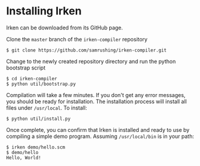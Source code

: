 Installing Irken
================

Irken can be downloaded from its GitHub page.

Clone the `master` branch of the `irken-compiler` repository

    $ git clone https://github.com/samrushing/irken-compiler.git

Change to the newly created repository directory and run the python bootstrap script

    $ cd irken-compiler
    $ python util/bootstrap.py

Compilation will take a few minutes. If you don't get any error messages, you should be ready for installation. The installation process will install all files under `/usr/local`. To install:

    $ python util/install.py

Once complete, you can confirm that Irken is installed and ready to use by compiling a simple demo program. Assuming `/usr/local/bin` is in your path:

    $ irken demo/hello.scm
    $ demo/hello
    Hello, World!

